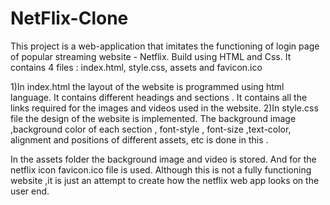# NetFlix-Clone

This project is a web-application that imitates the functioning of login page of popular streaming website - Netflix.
Build using HTML and Css. 
It contains 4 files : index.html, style.css, assets and favicon.ico

1)In index.html the layout of the website is programmed using html language. It contains different headings and sections .
It contains all the links required for the images and videos used in the website.
2)In style.css file the design of the website is implemented. 
The background image ,background color of each section , font-style , font-size ,text-color, alignment and positions of different assets, etc is done in this .

In the assets folder the background image and video is stored. And for the netflix icon favicon.ico file is used.
Although this is not a fully functioning website ,it is just an attempt to create how the netflix web app looks on the user end.
